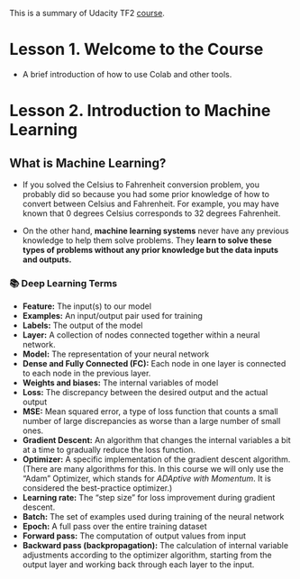 
This is a summary of Udacity TF2 [course](https://classroom.udacity.com/courses/ud187).

# Lesson 1. Welcome to the Course

* A brief introduction of how to use Colab and other tools.

# Lesson 2. Introduction to Machine Learning

## What is Machine Learning?

- If you solved the Celsius to Fahrenheit conversion problem, you probably did so because you had some prior knowledge of how to convert between Celsius and Fahrenheit. For example, you may have known that 0 degrees Celsius corresponds to 32 degrees Fahrenheit.


- On the other hand, **machine learning systems** never have any previous knowledge to help them solve problems. They **learn to solve these types of problems without any prior knowledge but the data inputs and outputs.**

### 📚 **Deep Learning Terms**
  - **Feature:** The input(s) to our model
  - **Examples:** An input/output pair used for training
  - **Labels:** The output of the model
  - **Layer:** A collection of nodes connected together within a neural network.
  - **Model:** The representation of your neural network
  - **Dense and Fully Connected (FC):** Each node in one layer is connected to each node in the previous layer.
  - **Weights and biases:** The internal variables of model
  - **Loss:** The discrepancy between the desired output and the actual output
  - **MSE:** Mean squared error, a type of loss function that counts a small number of large discrepancies as worse than a large number of small ones.
  - **Gradient Descent:** An algorithm that changes the internal variables a bit at a time to gradually reduce the loss function.
  - **Optimizer:** A specific implementation of the gradient descent algorithm. (There are many algorithms for this. In this course we will only use the “Adam” Optimizer, which stands for *ADAptive with Momentum*. It is considered the best-practice optimizer.)
  - **Learning rate:** The “step size” for loss improvement during gradient descent.
  - **Batch:** The set of examples used during training of the neural network
  - **Epoch:** A full pass over the entire training dataset
  - **Forward pass:** The computation of output values from input
  - **Backward pass (backpropagation):** The calculation of internal variable adjustments according to the optimizer algorithm, starting from the output layer and working back through each layer to the input.